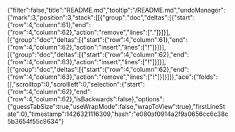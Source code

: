 {"filter":false,"title":"README.md","tooltip":"/README.md","undoManager":{"mark":3,"position":3,"stack":[[{"group":"doc","deltas":[{"start":{"row":4,"column":61},"end":{"row":4,"column":62},"action":"remove","lines":["."]}]}],[{"group":"doc","deltas":[{"start":{"row":4,"column":61},"end":{"row":4,"column":62},"action":"insert","lines":["!"]}]}],[{"group":"doc","deltas":[{"start":{"row":4,"column":62},"end":{"row":4,"column":63},"action":"insert","lines":["!"]}]}],[{"group":"doc","deltas":[{"start":{"row":4,"column":62},"end":{"row":4,"column":63},"action":"remove","lines":["!"]}]}]]},"ace":{"folds":[],"scrolltop":0,"scrollleft":0,"selection":{"start":{"row":4,"column":62},"end":{"row":4,"column":62},"isBackwards":false},"options":{"guessTabSize":true,"useWrapMode":false,"wrapToView":true},"firstLineState":0},"timestamp":1426321116309,"hash":"e080af0914a2f9a0656cc6c38c5b3654f55c9634"}